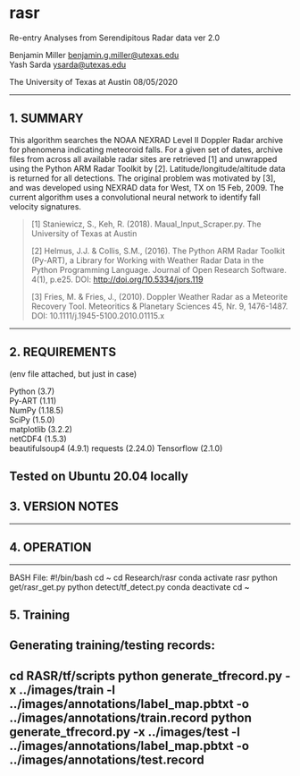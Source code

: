# rasr
Re-entry Analyses from Serendipitous Radar data
ver 2.0

Benjamin Miller <benjamin.g.miller@utexas.edu>  
Yash Sarda <ysarda@utexas.edu>

The University of Texas at Austin
08/05/2020

---

## 1. SUMMARY

This algorithm searches the NOAA NEXRAD Level II Doppler Radar archive for phenomena indicating meteoroid falls.  For a given set of dates, archive files from across all available radar sites are retrieved \[1] and unwrapped using the Python ARM Radar Toolkit by \[2].  Latitude/longitude/altitude data is returned for all detections.  The original problem was motivated by \[3], and was developed using NEXRAD data for West, TX on 15 Feb, 2009.  The current algorithm uses a convolutional neural network to identify fall velocity signatures.

> \[1] Staniewicz, S., Keh, R. (2018). Maual_Input_Scraper.py. The University of Texas at Austin
>
> \[2] Helmus, J.J. & Collis, S.M., (2016). The Python ARM Radar Toolkit (Py-ART), a Library for Working with Weather Radar Data in the Python Programming Language. Journal of Open Research Software. 4(1), p.e25. DOI: http://doi.org/10.5334/jors.119
>
> \[3] Fries, M. & Fries, J., (2010). Doppler Weather Radar as a Meteorite Recovery Tool. Meteoritics & Planetary Sciences 45, Nr. 9, 1476-1487. DOI: 10.1111/j.1945-5100.2010.01115.x


---

## 2. REQUIREMENTS

(env file attached, but just in case)

Python (3.7)  
Py-ART (1.11)  
NumPy (1.18.5)  
SciPy (1.5.0)  
matplotlib (3.2.2)  
netCDF4 (1.5.3)  
beautifulsoup4 (4.9.1)
requests (2.24.0)
Tensorflow (2.1.0)

Tested on Ubuntu 20.04 locally
---

## 3. VERSION NOTES



---

## 4. OPERATION
---
BASH File:
#!/bin/bash
cd ~
cd Research/rasr
conda activate rasr
python get/rasr_get.py
python detect/tf_detect.py
conda deactivate
cd ~

## 5. Training

Generating training/testing records:
---
cd RASR/tf/scripts
python generate_tfrecord.py -x ../images/train -l ../images/annotations/label_map.pbtxt -o ../images/annotations/train.record
python generate_tfrecord.py -x ../images/test -l ../images/annotations/label_map.pbtxt -o ../images/annotations/test.record
---
